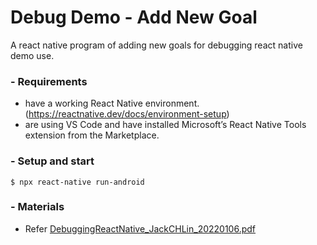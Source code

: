 # Debug Demo - Add New Goal
A react native program of adding new goals for debugging react native demo use.

### - Requirements

- have a working React Native environment. (https://reactnative.dev/docs/environment-setup)
- are using VS Code and have installed Microsoft’s React Native Tools extension from the Marketplace.

### - Setup and start

```
$ npx react-native run-android

```

### - Materials

- Refer [DebuggingReactNative_JackCHLin_20220106.pdf](/DebuggingReactNative_JackCHLin_20220106.pdf)
